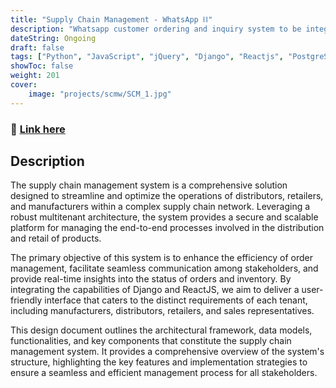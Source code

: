 ```yaml
---
title: "Supply Chain Management - WhatsApp ⛓️"
description: "Whatsapp customer ordering and inquiry system to be integrated with an ecommerce system."
dateString: Ongoing
draft: false
tags: ["Python", "JavaScript", "jQuery", "Django", "Reactjs", "PostgreSQL", "Docker"]
showToc: false
weight: 201
cover:
    image: "projects/scmw/SCM_1.jpg"
--- 
```

### 🔗 [Link here](https://scmw.netbotapp.com/)

## Description
The supply chain management system is a comprehensive solution designed to streamline and optimize the operations of distributors, retailers, and manufacturers within a complex supply chain network. Leveraging a robust multitenant architecture, the system provides a secure and scalable platform for managing the end-to-end processes involved in the distribution and retail of products.

The primary objective of this system is to enhance the efficiency of order management, facilitate seamless communication among stakeholders, and provide real-time insights into the status of orders and inventory. By integrating the capabilities of Django and ReactJS, we aim to deliver a user-friendly interface that caters to the distinct requirements of each tenant, including manufacturers, distributors, retailers, and sales representatives.

This design document outlines the architectural framework, data models, functionalities, and key components that constitute the supply chain management system. It provides a comprehensive overview of the system's structure, highlighting the key features and implementation strategies to ensure a seamless and efficient management process for all stakeholders.
